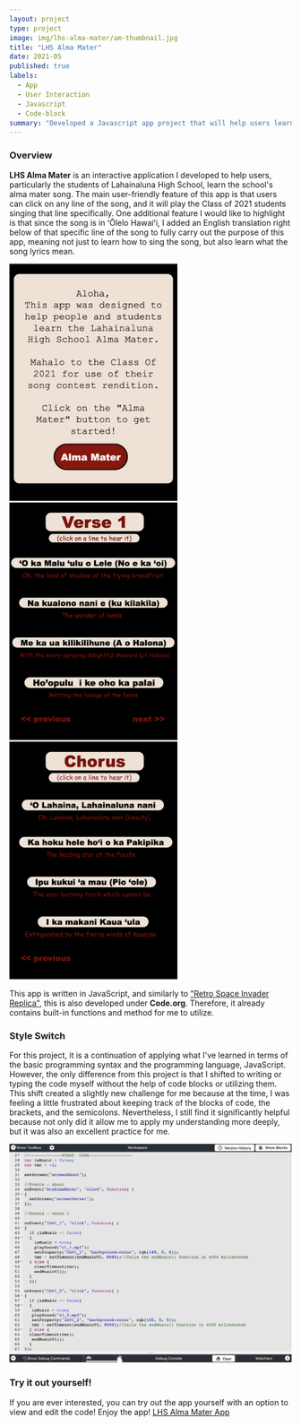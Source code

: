 ```yaml
---
layout: project
type: project
image: img/lhs-alma-mater/am-thumbnail.jpg
title: "LHS Alma Mater"
date: 2021-05
published: true
labels:
  - App
  - User Interaction
  - Javascript
  - Code-block
summary: "Developed a Javascript app project that will help users learn the Lahainaluna High School's alma mater song."
---
```

### Overview
**LHS Alma Mater** is an interactive application I developed to help users, particularly the students of Lahainaluna High School, learn the school's alma mater song. The main user-friendly feature of this app is that users can click on any line of the song, and it will play the Class of 2021 students singing that line specifically. One additional feature I would like to highlight is that since the song is in ʻŌlelo Hawaiʻi, I added an English translation right below of that specific line of the song to fully carry out the purpose of this app, meaning not just to learn how to sing the song, but also learn what the song lyrics mean.

<img width="300px" src="../img/lhs-alma-mater/am-intro.png" class="img-thumbnail" >
<img width="300px" src="../img/lhs-alma-mater/am-verse.png" class="img-thumbnail" >
<img width="300px" src="../img/lhs-alma-mater/am-chorus.png" class="img-thumbnail" >

This app is written in JavaScript, and similarly to ["Retro Space Invader Replica"](https://angelaalmeron.github.io/projects/retro-space-invader.html), this is also developed under **Code.org**. Therefore, it already contains built-in functions and method for me to utilize.

### Style Switch
For this project, it is a continuation of applying what I've learned in terms of the basic programming syntax and the programming language, JavaScript. However, the only difference from this project is that I shifted to writing or typing the code myself without the help of code blocks or utilizing them. This shift created a slightly new challenge for me because at the time, I was feeling a little frustrated about keeping track of the blocks of code, the brackets, and the semicolons. Nevertheless, I still find it significantly helpful because not only did it allow me to apply my understanding more deeply, but it was also an excellent practice for me.

<img width="700px" src="../img/lhs-alma-mater/am-workspace.png" class="img-thumbnail" >

### Try it out yourself!
If you are ever interested, you can try out the app yourself with an option to view and edit the code! Enjoy the app! [LHS Alma Mater App](https://studio.code.org/projects/applab/vA4huXufMyU3RNVgLMtgHObxCiyUk9p19UHcsBO6hLQ)
